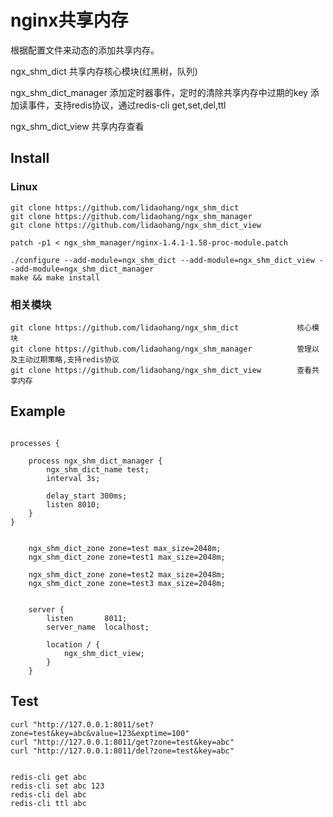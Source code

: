 nginx共享内存
==================

根据配置文件来动态的添加共享内存。

ngx_shm_dict
共享内存核心模块(红黑树，队列)

ngx_shm_dict_manager
添加定时器事件，定时的清除共享内存中过期的key
添加读事件，支持redis协议，通过redis-cli get,set,del,ttl

ngx_shm_dict_view
共享内存查看
 


## Install

### Linux 

```
git clone https://github.com/lidaohang/ngx_shm_dict
git clone https://github.com/lidaohang/ngx_shm_manager
git clone https://github.com/lidaohang/ngx_shm_dict_view

patch -p1 < ngx_shm_manager/nginx-1.4.1-1.58-proc-module.patch

./configure --add-module=ngx_shm_dict --add-module=ngx_shm_dict_view --add-module=ngx_shm_dict_manager
make && make install
```

### 相关模块

```
git clone https://github.com/lidaohang/ngx_shm_dict   			核心模块
git clone https://github.com/lidaohang/ngx_shm_manager			管理以及主动过期策略,支持redis协议
git clone https://github.com/lidaohang/ngx_shm_dict_view		查看共享内存
```


## Example

```config

processes {

	process ngx_shm_dict_manager {
	    ngx_shm_dict_name test;
	    interval 3s;
	
	    delay_start 300ms;
	    listen 8010;
	}
}


    ngx_shm_dict_zone zone=test max_size=2048m;
    ngx_shm_dict_zone zone=test1 max_size=2048m;
    
    ngx_shm_dict_zone zone=test2 max_size=2048m;
    ngx_shm_dict_zone zone=test3 max_size=2048m;


    server {
        listen       8011;
        server_name  localhost;

		location / {
            ngx_shm_dict_view;
		}
    }
```

## Test

```
curl "http://127.0.0.1:8011/set?zone=test&key=abc&value=123&exptime=100"
curl "http://127.0.0.1:8011/get?zone=test&key=abc"
curl "http://127.0.0.1:8011/del?zone=test&key=abc"


redis-cli get abc
redis-cli set abc 123
redis-cli del abc
redis-cli ttl abc
	
```

